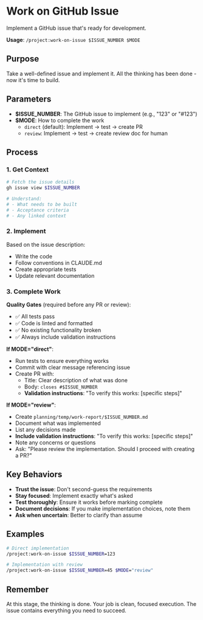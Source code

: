 # Work on GitHub Issue

Implement a GitHub issue that's ready for development.

**Usage**: `/project:work-on-issue $ISSUE_NUMBER $MODE`

## Purpose

Take a well-defined issue and implement it. All the thinking has been done - now it's time to build.

## Parameters

- **$ISSUE_NUMBER**: The GitHub issue to implement (e.g., "123" or "#123")
- **$MODE**: How to complete the work
  - `direct` (default): Implement → test → create PR
  - `review`: Implement → test → create review doc for human

## Process

### 1. Get Context

```bash
# Fetch the issue details
gh issue view $ISSUE_NUMBER

# Understand:
# - What needs to be built
# - Acceptance criteria
# - Any linked context
```

### 2. Implement

Based on the issue description:
- Write the code
- Follow conventions in CLAUDE.md
- Create appropriate tests
- Update relevant documentation

### 3. Complete Work

**Quality Gates** (required before any PR or review):
- ✅ All tests pass
- ✅ Code is linted and formatted
- ✅ No existing functionality broken
- ✅ Always include validation instructions

**If MODE="direct"**:
- Run tests to ensure everything works
- Commit with clear message referencing issue
- Create PR with:
  - Title: Clear description of what was done
  - Body: `closes #$ISSUE_NUMBER`
  - **Validation instructions**: "To verify this works: [specific steps]"

**If MODE="review"**:
- Create `planning/temp/work-report/$ISSUE_NUMBER.md`
- Document what was implemented
- List any decisions made
- **Include validation instructions**: "To verify this works: [specific steps]"
- Note any concerns or questions
- Ask: "Please review the implementation. Should I proceed with creating a PR?"

## Key Behaviors

- **Trust the issue**: Don't second-guess the requirements
- **Stay focused**: Implement exactly what's asked
- **Test thoroughly**: Ensure it works before marking complete
- **Document decisions**: If you make implementation choices, note them
- **Ask when uncertain**: Better to clarify than assume

## Examples

```bash
# Direct implementation
/project:work-on-issue $ISSUE_NUMBER=123

# Implementation with review
/project:work-on-issue $ISSUE_NUMBER=45 $MODE="review"
```

## Remember

At this stage, the thinking is done. Your job is clean, focused execution. The issue contains everything you need to succeed.